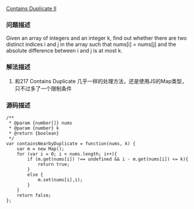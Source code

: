 [Contains Duplicate II](https://leetcode.com/problems/contains-duplicate-ii/description/)
### 问题描述
Given an array of integers and an integer k, find out whether there are two distinct indices i and j in the array such that nums[i] = nums[j] and the absolute difference between i and j is at most k.

### 解法描述
1. 和217 Contains Duplicate 几乎一样的处理方法，还是使用JS的Map类型，只不过多了一个限制条件

### 源码描述
```
/**
 * @param {number[]} nums
 * @param {number} k
 * @return {boolean}
 */
var containsNearbyDuplicate = function(nums, k) {
    var m = new Map();
    for (var i = 0; i < nums.length; i++){
        if (m.get(nums[i]) !== undefined && i - m.get(nums[i]) <= k){
            return true;
        }
        else {
            m.set(nums[i],i);
        }
    }
    return false;
};
```
